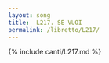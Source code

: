 ```yaml
---
layout: song
title:  L217. SE VUOI
permalink: /libretto/L217/
---
```

{% include canti/L217.md %}   